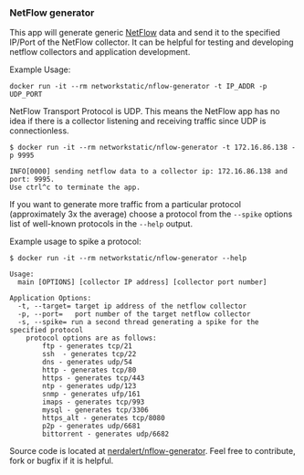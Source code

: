### NetFlow generator

This app will generate generic [NetFlow](https://en.wikipedia.org/wiki/NetFlow) data and send it to the specified IP/Port of the NetFlow collector. It can be helpful for testing and developing netflow collectors and application development.

Example Usage:

```
docker run -it --rm networkstatic/nflow-generator -t IP_ADDR -p UDP_PORT
```

NetFlow Transport Protocol is UDP. This means the NetFlow app has no idea if there is a collector listening and receiving traffic since UDP is connectionless.  

```
$ docker run -it --rm networkstatic/nflow-generator -t 172.16.86.138 -p 9995

INFO[0000] sending netflow data to a collector ip: 172.16.86.138 and port: 9995.
Use ctrl^c to terminate the app.
```

If you want to generate more traffic from a particular protocol (approximately 3x the average) choose a protocol from the `--spike` options list of well-known protocols in the `--help` output. 

Example usage to spike a protocol:

```
$ docker run -it --rm networkstatic/nflow-generator --help

Usage:
  main [OPTIONS] [collector IP address] [collector port number]

Application Options:
  -t, --target= target ip address of the netflow collector
  -p, --port=   port number of the target netflow collector
  -s, --spike= run a second thread generating a spike for the specified protocol
    protocol options are as follows:
        ftp - generates tcp/21
        ssh  - generates tcp/22
        dns - generates udp/54
        http - generates tcp/80
        https - generates tcp/443
        ntp - generates udp/123
        snmp - generates ufp/161
        imaps - generates tcp/993
        mysql - generates tcp/3306
        https_alt - generates tcp/8080
        p2p - generates udp/6681
        bittorrent - generates udp/6682

```

Source code is located at [nerdalert/nflow-generator](https://github.com/nerdalert/nflow-generator). Feel free to contribute, fork or bugfix if it is helpful.